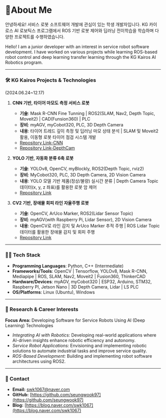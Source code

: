 # 👋About Me 

안녕하세요! 서비스 로봇 소프트웨어 개발에 관심이 있는 학생 개발자입니다. 
KG 카이로스 AI 로보틱스 프로그램에서 ROS 기반 로봇 제어와 딥러닝 전이학습을 학습하며 다양한 프로젝트를 수행하였습니다.

Hello! I am a junior developer with an interest in service robot software development. 
I have worked on various projects while learning ROS-based robot control and deep learning transfer learning through the KG Kairos AI Robotics program.

---

### 🛠️ KG Kairos Projects & Technologies  
(2024.06.24~12.17)

1. **CNN 기반, 타이어 마모도 측정 서비스 로봇**  
   - **기술**: Mask R-CNN Fine Tunning | ROS2(SLAM, Nav2, Depth Topic, Moveit2) | CAD(Funsion360) | PLC
   - **장비**: myAGV, myCobot320, PLC, 3D Depth Camera  
   - **내용**: 타이어 트레드 깊이 측정 및 딥러닝 마모 상태 분석 | SLAM 및 Moveit2 활용, 이동형 로봇 타이어 점검 시스템 개발
   - [Repository Link-CNN](https://github.com/seungwook97/Tire-Tread-Analysis-with-Mask-R-CNN)
   - [Repository Link-DepthCam](Tire-Tread-Analysis-with-Depth-Camera)    

2. **YOLO 기반, 자동화 분류 6축 로봇**  
   - **기술**: YOLOv8, OpenCV, myBlockly, ROS2(Depth Topic, rviz2)  
   - **장비**: MyCobot320, PLC, 3D Depth Camera, 2D Vision Camera  
   - **내용**: YOLO 모델 기반 제품(정상/불량) 실시간 분류 | Depth Camera Topic 데이터(x, y, z 좌표)를 활용한 로봇 암 제어  
   - [Repository Link](https://github.com/seungwook97/Cobot-Block-Detection)

3. **CV2 기반, 장애물 회피 라인 자율주행 로봇**  
   - **기술**: OpenCV, ArUco Marker, ROS2(Lidar Sensor Topic)  
   - **장비**: myAGV(with Raspberry Pi, Lidar Sensor), 2D Vision Camera  
   - **내용**: OpenCV로 라인 감지 및 ArUco Marker 추적 주행 | ROS Lidar Topic 데이터를 활용한 장애물 감지 및 회피 주행  
   - [Repository Link](https://github.com/seungwook97/Agv-Line-Tracing)

---

### 🧑‍💻 Tech Stack  
- **Programming Languages**: Python, C++ (Intermediate)  
- **Frameworks/Tools**: OpenCV | Tensorflow, YOLOv8, Mask R-CNN, Mediapipe | ROS, SLAM, Nav2, Moveit2 | Fusion360, ThinkerCAD  
- **Hardware/Devices**: myAGV, myCobot320 | ESP32, Arduino, STM32, Raspberry PI, Jetson Nano | 3D Depth Camera, Lidar | LS PLC  
- **OS/Platforms**: Linux (Ubuntu), Windows  

---

### 🎯 Research & Career Interests  
**Focus Area:** Developing Software for Service Robots Using AI (Deep Learning) Technologies  
- *Integrating AI with Robotics:* Developing real-world applications where AI-driven insights enhance robotic efficiency and autonomy.  
- *Service Robot Applications:* Envisioning and implementing robotic solutions to automate industrial tasks and improve service quality.  
- *ROS-Based Development:* Building and implementing robot software architectures using ROS2.  

---

### 🤝 Contact  
- **Email:** swk1067@naver.com  
- **GitHub:** [https://github.com/seungwook97](https://github.com/seungwook97)  
- **Blog:** [https://blog.naver.com/swk1067](https://blog.naver.com/swk1067)  
